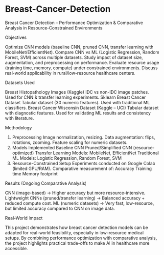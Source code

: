 # Breast-Cancer-Detection
Breast Cancer Detection – Performance Optimization &amp; Comparative Analysis in Resource-Constrained Environments


Objectives

Optimize CNN models (baseline CNN, pruned CNN, transfer learning with MobileNet/EfficientNet).
Compare CNN vs ML (Logistic Regression, Random Forest, SVM) across multiple datasets.
Study impact of dataset size, augmentation, and preprocessing on performance.
Evaluate resource usage (training time, memory, compute) under constrained environments.
Discuss real-world applicability in rural/low-resource healthcare centers.

Datasets Used

Breast Histopathology Images (Kaggle)
IDC vs non-IDC image patches.
Used for CNN & transfer learning experiments.
Sklearn Breast Cancer Dataset
Tabular dataset (30 numeric features).
Used with traditional ML classifiers.
Breast Cancer Wisconsin Dataset (Kaggle – UCI)
Tabular dataset with diagnostic features.
Used for validating ML results and consistency with literature.


Methodology

1. Preprocessing
Image normalization, resizing.
Data augmentation: flips, rotations, zooming.
Feature scaling for numeric datasets.
2. Models Implemented
Baseline CNN
Pruned/Simplified CNN (resource-optimized)
Transfer Learning Models: MobileNet, EfficientNet
Traditional ML Models: Logistic Regression, Random Forest, SVM
3. Resource-Constrained Setup
Experiments conducted on Google Colab (limited GPU/RAM).
Comparative measurement of:
Accuracy
Training time
Memory footprint


Results (Ongoing Comparative Analysis)

CNN (image-based) → Higher accuracy but more resource-intensive.
Lightweight CNNs (pruned/transfer learning) → Balanced accuracy + reduced compute cost.
ML (numeric datasets) → Very fast, low-resource, but limited accuracy compared to CNN on image data.


Real-World Impact

This project demonstrates how breast cancer detection models can be adapted for real-world feasibility, especially in low-resource medical setups. By combining performance optimization with comparative analysis, the project highlights practical trade-offs to make AI in healthcare more accessible.
